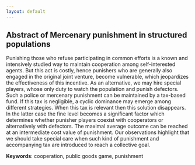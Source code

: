 ```yaml
---
layout: default
---
```


## Abstract of Mercenary punishment in structured populations

Punishing those who refuse participating in common efforts is a known and intensively studied way to maintain cooperation among self-interested agents. But this act is costly, hence punishers who are generally also engaged in the original joint venture, become vulnerable, which jeopardizes the effectiveness of this incentive. As an alternative, we may hire special players, whose only duty to watch the population and punish defectors. Such a police or mercenary punishment can be maintained by a tax-based fund. If this tax is negligible, a cyclic dominance may emerge among different strategies. When this tax is relevant then this solution disappears. In the latter case the fine level becomes a significant factor which determines whether punisher players coexist with cooperators or alternatively with defectors. The maximal average outcome can be reached at an intermediate cost value of punishment. Our observations highlight that we should take special care when such kind of punishment and accompanying tax are introduced to reach a collective goal.

**Keywords**: cooperation, public goods game, punishment